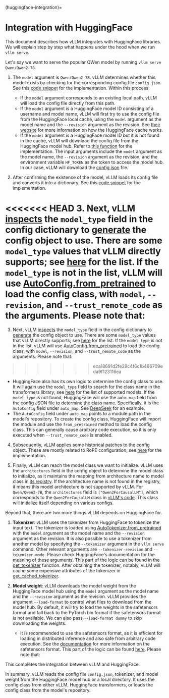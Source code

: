 (huggingface-integration)=

# Integration with HuggingFace

This document describes how vLLM integrates with HuggingFace libraries. We will explain step by step what happens under the hood when we run `vllm serve`.

Let's say we want to serve the popular QWen model by running `vllm serve Qwen/Qwen2-7B`.

1. The `model` argument is `Qwen/Qwen2-7B`. vLLM determines whether this model exists by checking for the corresponding config file `config.json`. See this [code snippet](https://github.com/vllm-project/vllm/blob/10b67d865d92e376956345becafc249d4c3c0ab7/vllm/transformers_utils/config.py#L162-L182) for the implementation. Within this process:

   - If the `model` argument corresponds to an existing local path, vLLM will load the config file directly from this path.
   - If the `model` argument is a HuggingFace model ID consisting of a username and model name, vLLM will first try to use the config file from the HuggingFace local cache, using the `model` argument as the model name and the `--revision` argument as the revision. See [their website](https://huggingface.co/docs/huggingface_hub/en/package_reference/environment_variables#hfhome) for more information on how the HuggingFace cache works.
   - If the `model` argument is a HuggingFace model ID but it is not found in the cache, vLLM will download the config file from the HuggingFace model hub. Refer to [this function](https://github.com/vllm-project/vllm/blob/10b67d865d92e376956345becafc249d4c3c0ab7/vllm/transformers_utils/config.py#L91) for the implementation. The input arguments include the `model` argument as the model name, the `--revision` argument as the revision, and the environment variable `HF_TOKEN` as the token to access the model hub. In our case, vLLM will download the [config.json](https://huggingface.co/Qwen/Qwen2-7B/blob/main/config.json) file.

2. After confirming the existence of the model, vLLM loads its config file and converts it into a dictionary. See this [code snippet](https://github.com/vllm-project/vllm/blob/10b67d865d92e376956345becafc249d4c3c0ab7/vllm/transformers_utils/config.py#L185-L186) for the implementation.

<<<<<<< HEAD
3. Next, vLLM [inspects](https://github.com/vllm-project/vllm/blob/10b67d865d92e376956345becafc249d4c3c0ab7/vllm/transformers_utils/config.py#L189) the `model_type` field in the config dictionary to [generate](https://github.com/vllm-project/vllm/blob/10b67d865d92e376956345becafc249d4c3c0ab7/vllm/transformers_utils/config.py#190-L216) the config object to use. There are some `model_type` values that vLLM directly supports; see [here](https://github.com/vllm-project/vllm/blob/10b67d865d92e376956345becafc249d4c3c0ab7/vllm/transformers_utils/config.py#L48) for the list. If the `model_type` is not in the list, vLLM will use [AutoConfig.from_pretrained](https://huggingface.co/docs/transformers/en/model_doc/auto#transformers.AutoConfig.from_pretrained) to load the config class, with `model`, `--revision`, and `--trust_remote_code` as the arguments. Please note that:
=======
3. Next, vLLM [inspects](https://github.com/vllm-project/vllm/blob/10b67d865d92e376956345becafc249d4c3c0ab7/vllm/transformers_utils/config.py#L189) the `model_type` field in the config dictionary to [generate](https://github.com/vllm-project/vllm/blob/10b67d865d92e376956345becafc249d4c3c0ab7/vllm/transformers_utils/config.py#L190-L216) the config object to use. There are some `model_type` values that vLLM directly supports; see [here](https://github.com/vllm-project/vllm/blob/10b67d865d92e376956345becafc249d4c3c0ab7/vllm/transformers_utils/config.py#L48) for the list. If the `model_type` is not in the list, vLLM will use [AutoConfig.from_pretrained](https://huggingface.co/docs/transformers/en/model_doc/auto#transformers.AutoConfig.from_pretrained) to load the config class, with `model`, `--revision`, and `--trust_remote_code` as the arguments. Please note that:
>>>>>>> eca18691d2fe29c4f6c1b466709eda9f123116ea

   - HuggingFace also has its own logic to determine the config class to use. It will again use the `model_type` field to search for the class name in the transformers library; see [here](https://github.com/huggingface/transformers/tree/main/src/transformers/models) for the list of supported models. If the `model_type` is not found, HuggingFace will use the `auto_map` field from the config JSON file to determine the class name. Specifically, it is the `AutoConfig` field under `auto_map`. See [DeepSeek](https://huggingface.co/deepseek-ai/DeepSeek-V2.5/blob/main/config.json) for an example.
   - The `AutoConfig` field under `auto_map` points to a module path in the model's repository. To create the config class, HuggingFace will import the module and use the `from_pretrained` method to load the config class. This can generally cause arbitrary code execution, so it is only executed when `--trust_remote_code` is enabled.

4. Subsequently, vLLM applies some historical patches to the config object. These are mostly related to RoPE configuration; see [here](https://github.com/vllm-project/vllm/blob/127c07480ecea15e4c2990820c457807ff78a057/vllm/transformers_utils/config.py#L244) for the implementation.

5. Finally, vLLM can reach the model class we want to initialize. vLLM uses the `architectures` field in the config object to determine the model class to initialize, as it maintains the mapping from architecture name to model class in [its registry](https://github.com/vllm-project/vllm/blob/127c07480ecea15e4c2990820c457807ff78a057/vllm/model_executor/models/registry.py#L80). If the architecture name is not found in the registry, it means this model architecture is not supported by vLLM. For `Qwen/Qwen2-7B`, the `architectures` field is `["Qwen2ForCausalLM"]`, which corresponds to the `Qwen2ForCausalLM` class in [vLLM's code](https://github.com/vllm-project/vllm/blob/127c07480ecea15e4c2990820c457807ff78a057/vllm/model_executor/models/qwen2.py#L364). This class will initialize itself depending on various configs.

Beyond that, there are two more things vLLM depends on HuggingFace for.

1. **Tokenizer**: vLLM uses the tokenizer from HuggingFace to tokenize the input text. The tokenizer is loaded using [AutoTokenizer.from_pretrained](https://huggingface.co/docs/transformers/en/model_doc/auto#transformers.AutoTokenizer.from_pretrained) with the `model` argument as the model name and the `--revision` argument as the revision. It is also possible to use a tokenizer from another model by specifying the `--tokenizer` argument in the `vllm serve` command. Other relevant arguments are `--tokenizer-revision` and `--tokenizer-mode`. Please check HuggingFace's documentation for the meaning of these arguments. This part of the logic can be found in the [get_tokenizer](https://github.com/vllm-project/vllm/blob/127c07480ecea15e4c2990820c457807ff78a057/vllm/transformers_utils/tokenizer.py#L87) function. After obtaining the tokenizer, notably, vLLM will cache some expensive attributes of the tokenizer in [get_cached_tokenizer](https://github.com/vllm-project/vllm/blob/127c07480ecea15e4c2990820c457807ff78a057/vllm/transformers_utils/tokenizer.py#L24).

2. **Model weight**: vLLM downloads the model weight from the HuggingFace model hub using the `model` argument as the model name and the `--revision` argument as the revision. vLLM provides the argument `--load-format` to control what files to download from the model hub. By default, it will try to load the weights in the safetensors format and fall back to the PyTorch bin format if the safetensors format is not available. We can also pass `--load-format dummy` to skip downloading the weights.

   - It is recommended to use the safetensors format, as it is efficient for loading in distributed inference and also safe from arbitrary code execution. See the [documentation](https://huggingface.co/docs/safetensors/en/index) for more information on the safetensors format. This part of the logic can be found [here](https://github.com/vllm-project/vllm/blob/10b67d865d92e376956345becafc249d4c3c0ab7/vllm/model_executor/model_loader/loader.py#L385). Please note that:

This completes the integration between vLLM and HuggingFace.

In summary, vLLM reads the config file `config.json`, tokenizer, and model weight from the HuggingFace model hub or a local directory. It uses the config class from either vLLM, HuggingFace transformers, or loads the config class from the model's repository.
